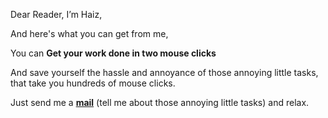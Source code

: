Dear Reader,
I’m Haiz,

And here's what you can get from me,

You can **Get your work done in two mouse clicks**

And save yourself the hassle and annoyance 
of those annoying little tasks, that take you hundreds of mouse clicks.

Just send me a [**mail**](mailto:haiz.gigs@gmail.com) (tell me about those annoying little tasks) and relax.
